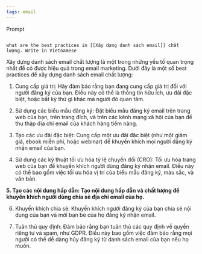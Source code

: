 ```yaml
---
tags: email
---
```

Prompt
```

what are the best practices in [[Xây dựng danh sách email]] chất lượng. Write in Vietnamese

```

Xây dựng danh sách email chất lượng là một trong những yếu tố quan trọng nhất để có được hiệu quả trong email marketing. Dưới đây là một số best practices để xây dựng danh sách email chất lượng:

1. Cung cấp giá trị: Hãy đảm bảo rằng bạn đang cung cấp giá trị đối với người đăng ký của bạn. Điều này có thể là thông tin hữu ích, ưu đãi đặc biệt, hoặc bất kỳ thứ gì khác mà người đó quan tâm.

2. Sử dụng các biểu mẫu đăng ký: Đặt biểu mẫu đăng ký email trên trang web của bạn, trên trang đích, và trên các kênh mạng xã hội của bạn để thu thập địa chỉ email của khách hàng tiềm năng.

3. Tạo các ưu đãi đặc biệt: Cung cấp một ưu đãi đặc biệt (như một giảm giá, ebook miễn phí, hoặc webinar) để khuyến khích mọi người đăng ký nhận email của bạn.

4. Sử dụng các kỹ thuật tối ưu hóa tỷ lệ chuyển đổi (CRO): Tối ưu hóa trang web của bạn để khuyến khích người dùng đăng ký nhận email. Điều này có thể bao gồm việc tối ưu hóa vị trí của biểu mẫu đăng ký, màu sắc, và văn bản.

**5. Tạo các nội dung hấp dẫn: Tạo nội dung hấp dẫn và chất lượng để khuyến khích người dùng chia sẻ địa chỉ email của họ.**

6. Khuyến khích chia sẻ: Khuyến khích người đăng ký của bạn chia sẻ nội dung của bạn và mời bạn bè của họ đăng ký nhận email.

7. Tuân thủ quy định: Đảm bảo rằng bạn tuân thủ các quy định về quyền riêng tư và spam, như GDPR. Điều này bao gồm việc đảm bảo rằng mọi người có thể dễ dàng hủy đăng ký từ danh sách email của bạn nếu họ muốn.